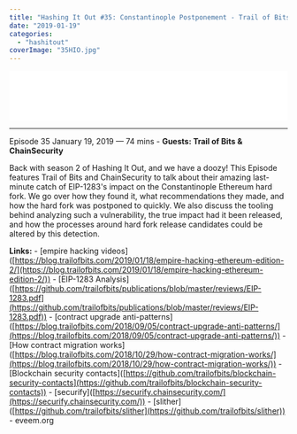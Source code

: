 ```yaml
---
title: "Hashing It Out #35: Constantinople Postponement - Trail of Bits & ChainSecurity"
date: "2019-01-19"
categories: 
  - "hashitout"
coverImage: "35HIO.jpg"
---
```


<iframe style="border: none" src="//html5-player.libsyn.com/embed/episode/id/8317121/height/90/theme/custom/thumbnail/yes/preload/no/direction/backward/render-playlist/no/custom-color/ee6a0e/" scrolling="no" allowfullscreen webkitallowfullscreen="" mozallowfullscreen="" oallowfullscreen="" msallowfullscreen="" width="100%" height="90"></iframe>

* * *

 Episode 35 January 19, 2019 — 74 mins - **Guests: Trail of Bits & ChainSecurity**

Back with season 2 of Hashing It Out, and we have a doozy! This Episode features Trail of Bits and ChainSecurity to talk about their amazing last-minute catch of EIP-1283's impact on the Constantinople Ethereum hard fork. We go over how they found it, what recommendations they made, and how the hard fork was postponed to quickly. We also discuss the tooling behind analyzing such a vulnerability, the true impact had it been released, and how the processes around hard fork release candidates could be altered by this detection.

**Links:** - \[empire hacking videos\]([https://blog.trailofbits.com/2019/01/18/empire-hacking-ethereum-edition-2/](https://blog.trailofbits.com/2019/01/18/empire-hacking-ethereum-edition-2/)) - \[EIP-1283 Analysis\]([https://github.com/trailofbits/publications/blob/master/reviews/EIP-1283.pdf](https://github.com/trailofbits/publications/blob/master/reviews/EIP-1283.pdf)) - \[contract upgrade anti-patterns\]([https://blog.trailofbits.com/2018/09/05/contract-upgrade-anti-patterns/](https://blog.trailofbits.com/2018/09/05/contract-upgrade-anti-patterns/)) - \[How contract migration works\]([https://blog.trailofbits.com/2018/10/29/how-contract-migration-works/](https://blog.trailofbits.com/2018/10/29/how-contract-migration-works/)) - \[Blockchain security contacts\]([https://github.com/trailofbits/blockchain-security-contacts](https://github.com/trailofbits/blockchain-security-contacts)) - \[securify\]([https://securify.chainsecurity.com/](https://securify.chainsecurity.com/)) - \[slither\]([https://github.com/trailofbits/slither](https://github.com/trailofbits/slither)) - eveem.org
